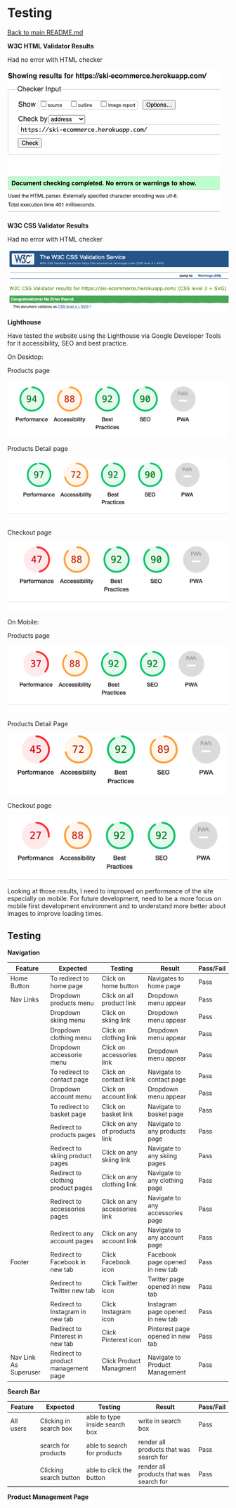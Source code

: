 # Testing

[Back to main README.md](README.md)

**W3C HTML Validator Results**

Had no error with HTML checker

![](static/docs/images/html_valid.png)

**W3C CSS Validator Results**

Had no error with HTML checker

![](static/docs/images/CSS_Valid.png)

**Lighthouse**

Have tested the website using the Lighthouse via Google Developer Tools for it accessibility, SEO and best practice.

On Desktop:

Products page

![](static/docs/images/product_desktop.png)

Products Detail page

![](static/docs/images/productdetail_desktop.png)

Checkout page

![](static/docs/images/checkout_desktop.png)

On Mobile:

Products page

![](static/docs/images/product_mobile.png)

Products Detail Page

![](static/docs/images/productdetail_mobile.png)

Checkout page

![](static/docs/images/checkout_mobile.png)

Looking at those results, I need to improved on performance of the site especially on mobile.
For future development, need to be a more focus on mobile first development environment and 
to understand more better about images to improve loading times.

## Testing

**Navigation**

| Feature     |                 Expected            | Testing                    | Result                  | Pass/Fail  |
|----------   |---------------------------          |-----------------------     |-------------------------|------------|
| Home Button |  To redirect to home page           | Click on home button       |  Navigates to home page | Pass       |
|  Nav Links  |  Dropdown products menu             | Click on all product link  |  Dropdown menu appear   | Pass       |
|        |  Dropdown skiing menu               | Click on skiing link       |  Dropdown menu appear   | Pass       |
|        |  Dropdown clothing menu             | Click on clothing link     |  Dropdown menu appear   | Pass       |
|        |  Dropdown accessorie menu           | Click on accessories link  | Dropdown menu appear    | Pass       |
|        |  To redirect to contact page        | Click on contact link      | Navigate to contact page    | Pass       |
|        |  Dropdown account menu              | Click on account link      | Dropdown menu appear    | Pass       |
|        |  To redirect to basket page         | Click on basket link       | Navigate to basket page   | Pass       |
|        |  Redirect to products pages         | Click on any of products link  | Navigate to any products page    | Pass       |
|        |  Redirect to skiing product pages   | Click on any skiing link  | Navigate to any skiing pages    | Pass       |
|        |  Redirect to clothing product pages | Click on any clothing link  | Navigate to any clothing page    | Pass       |
|        |  Redirect to accessories pages      | Click on any accessories link  | Navigate to any accessories page    | Pass       |
|             | Redirect to any account pages | Click on any account link  | Navigate to any account page  | Pass  |
|  Footer           |  Redirect to Facebook in new tab | Click Facebook icon  | Facebook page opened in new tab  | Pass  |
|             |  Redirect to Twitter new tab | Click Twitter icon  | Twitter page opened in new tab  | Pass  |
|           |  Redirect to Instagram in new tab | Click Instagram icon  | Instagram page opened in new tab  | Pass  |
|            |  Redirect to Pinterest in new tab | Click Pinterest icon  | Pinterest page opened in new tab  | Pass  |
|  Nav Link As Superuser |  Redirect to product management page | Click Product Managment | Navigate to Product Management  | Pass  |

**Search Bar**

| Feature  | Expected  |  Testing | Result  | Pass/Fail  |
|---|---|---|---|---|
| All users  | Clicking in search box  | able to type inside search box  | write in search box  |  Pass |
|   | search for products  | able to search for products  | render all products that was search for  | Pass |
|   | Clicking search button  | able to click the button  | render all products that was search for  |  Pass |

**Product Management Page**



